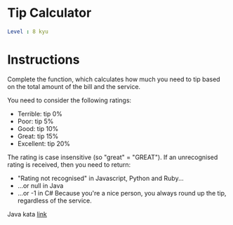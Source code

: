 # Tip Calculator

```yaml
Level : 8 kyu
```

# Instructions

Complete the function, which calculates how much you need to tip based on the total amount of the bill and the service.

You need to consider the following ratings:

- Terrible: tip 0%
- Poor: tip 5%
- Good: tip 10%
- Great: tip 15%
- Excellent: tip 20%

The rating is case insensitive (so "great" = "GREAT"). If an unrecognised rating is received, then you need to return:

- "Rating not recognised" in Javascript, Python and Ruby...
- ...or null in Java
- ...or -1 in C#
Because you're a nice person, you always round up the tip, regardless of the service.

Java kata [link](https://www.codewars.com/kata/56598d8076ee7a0759000087/train/java)